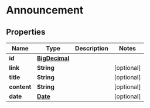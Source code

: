 
# Announcement

## Properties
Name | Type | Description | Notes
------------ | ------------- | ------------- | -------------
**id** | [**BigDecimal**](BigDecimal.md) |  | 
**link** | **String** |  |  [optional]
**title** | **String** |  |  [optional]
**content** | **String** |  |  [optional]
**date** | [**Date**](Date.md) |  |  [optional]



